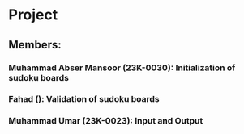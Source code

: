 # Project

## Members:

### Muhammad Abser Mansoor (23K-0030): Initialization of sudoku boards
### Fahad (): Validation of sudoku boards
### Muhammad Umar (23K-0023): Input and Output
